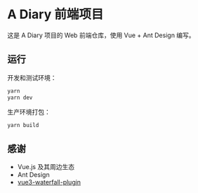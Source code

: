 # A Diary 前端项目

这是 A Diary 项目的 Web 前端仓库，使用 Vue + Ant Design 编写。

## 运行

开发和测试环境：

```bash
yarn
yarn dev
```

生产环境打包：

```bash
yarn build
```

## 感谢

-   Vue.js 及其周边生态
-   Ant Design
-   [vue3-waterfall-plugin](https://github.com/heikaimu/vue3-waterfall-plugin)
